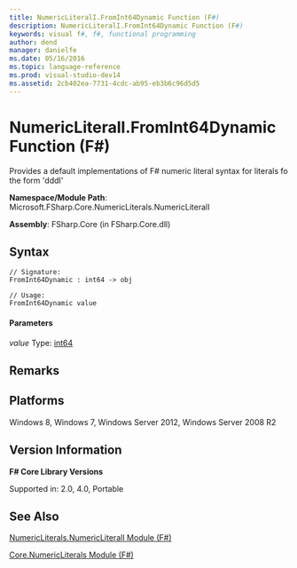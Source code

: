 ```yaml
---
title: NumericLiteralI.FromInt64Dynamic Function (F#)
description: NumericLiteralI.FromInt64Dynamic Function (F#)
keywords: visual f#, f#, functional programming
author: dend
manager: danielfe
ms.date: 05/16/2016
ms.topic: language-reference
ms.prod: visual-studio-dev14
ms.assetid: 2cb402ea-7731-4cdc-ab95-eb3b6c96d5d5 
---
```


# NumericLiteralI.FromInt64Dynamic Function (F#)

Provides a default implementations of F# numeric literal syntax for literals fo the form 'dddI'

**Namespace/Module Path**: Microsoft.FSharp.Core.NumericLiterals.NumericLiteralI

**Assembly**: FSharp.Core (in FSharp.Core.dll)


## Syntax

```
// Signature:
FromInt64Dynamic : int64 -> obj

// Usage:
FromInt64Dynamic value
```

#### Parameters
*value*
Type: [int64](https://msdn.microsoft.com/library/1bec11c0-45ac-469e-923b-22a1708c0701)




## Remarks

## Platforms
Windows 8, Windows 7, Windows Server 2012, Windows Server 2008 R2


## Version Information
**F# Core Library Versions**

Supported in: 2.0, 4.0, Portable




## See Also
[NumericLiterals.NumericLiteralI Module &#40;F&#35;&#41;](NumericLiterals.NumericLiteralI-Module-%5BFSharp%5D.md)

[Core.NumericLiterals Module &#40;F&#35;&#41;](Core.NumericLiterals-Module-%5BFSharp%5D.md)

